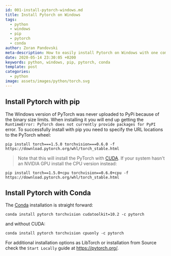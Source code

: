 ```yaml
---
id: 001-install-pytorch-windows.md
title: Install Pytorch on Windows
tags:
  - python
  - windows
  - pip
  - pytorch
  - conda
author: Zoran Pandovski
meta-description: How to easily install Pytorch on Windows with one command
date: 2020-05-14 23:30:05 +0200
keywords: python, windows, pip, pytorch, conda
template: post
categories:
  - python
image: assets/images/python/torch.svg
---
```


## Install Pytorch with pip

The Windows version of PyTorch was never uploaded to PyPi because of the binary size limits. 
When installing it you will end up getting the `RuntimeError: PyTorch does not currently provide packages for PyPI` error.
To successfully install with pip you need to specify the URL locations to the PyTorch wheel: 

```
pip install torch===1.5.0 torchvision===0.6.0 -f https://download.pytorch.org/whl/torch_stable.html

```
>Note that this will install the PyTorch with [CUDA](https://en.wikipedia.org/wiki/CUDA). If your system hasn't an NVIDIA GPU  install the CPU version instead:

```
pip install torch==1.5.0+cpu torchvision==0.6.0+cpu -f https://download.pytorch.org/whl/torch_stable.html
```

## Install Pytorch with Conda

The [Conda](https://docs.conda.io/en/latest/) installation is straight forward:

```
conda install pytorch torchvision cudatoolkit=10.2 -c pytorch
```

and without CUDA:

```
conda install pytorch torchvision cpuonly -c pytorch
```

For additional installation options as LibTorch or installation from Source check the `Start Locally` guide at https://pytorch.org/.
